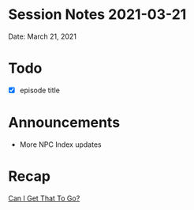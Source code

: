 # Session Notes 2021-03-21

Date: March 21, 2021

# Todo

- [x]  episode title

# Announcements

- More NPC Index updates

# Recap

[Can I Get That To Go?](../../logbook/Can%20I%20Get%20That%20To%20Go.md)